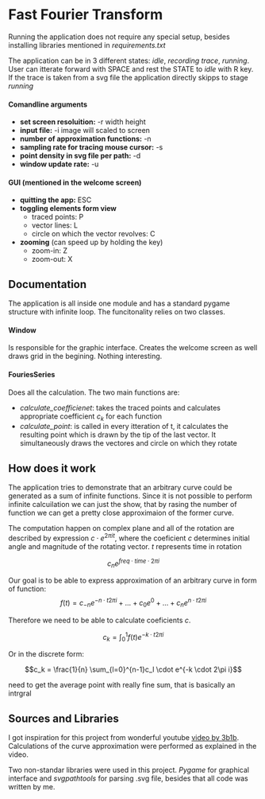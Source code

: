 # Fast Fourier Transform

Running the application does not require any special setup, besides installing libraries mentioned in *requirements.txt*

The application can be in 3 different states: *idle*, *recording trace*, *running*. User can itterate forward with SPACE and rest the STATE to *idle* with R key. If the trace is taken from a svg file the application directly skipps to stage *running* 

#### Comandline arguments
* **set screen resoluition:** -r width height
* **input file:** -i image will scaled to screen
* **number of approximation functions:** -n
* **sampling rate for tracing mouse cursor:** -s
* **point density in svg file per path:** -d
* **window update rate:** -u

#### GUI (mentioned in the welcome screen)
* **quitting the app:** ESC
* **toggling elements form view**
  * traced points: P
  * vector lines: L
  * circle on which the vector revolves: C
* **zooming** (can speed up by holding the key)
  * zoom-in: Z
  * zoom-out: X

## Documentation
The application is all inside one module and has a standard pygame structure with infinite loop. The funcitonality relies on two classes.

#### Window
Is responsible for the graphic interface. Creates the welcome screen as well draws grid in the begining. Nothing interesting.

#### FouriesSeries
Does all the calculation. The two main functions are:
* *calculate_coefficienet*: takes the traced points and calculates appropriate coefficient $c_k$ for each function
* *calculate_point*: is called in every itteration of t, it calculates the resulting point which is drawn by the tip of the last vector. It simultaneously draws the vectores and circle on which they rotate

## How does it work
The application tries to demonstrate that an arbitrary curve could be generated as a sum of infinite functions. Since it is not possible to perform infinite calcuilation we can just the show, that by rasing the number of function we can get a pretty close approximaion of the former curve. 

The computation happen on complex plane and all of the rotation are described by expression $c \cdot e^{2\pi i t}$, where the coeficient $c$ determines initial angle and magnitude of the rotating vector. $t$ represents time in rotation

$$ c_n e^{freq \cdot time \cdot 2\pi i}$$

Our goal is to be able to express approximation of an arbitrary curve in form of function:
$$ f(t) = c_{-n} e^{-n \cdot t2\pi i} + ... + c_{0} e^{0} + ... + c_{n} e^{n \cdot t2\pi i}$$

Therefore we need to be able to calculate coeficients $c$.

$$c_k = \int_0^1{f(t)e^{-k \cdot t2\pi i}}$$

Or in the discrete form:

$$c_k = \frac{1}{n} \sum_{l=0}^{n-1}c_l \cdot e^{-k \cdot 2\pi i}$$


need to get the average point with really fine sum, that is basically an intrgral

## Sources and Libraries
I got inspiration for this project from wonderful youtube [video by 3b1b](https://www.youtube.com/watch?v=r6sGWTCMz2k&t=1298s). Calculations of the curve approximation were performed as explained in the video. 

Two non-standar libraries were used in this project. *Pygame* for graphical interface and *svgpathtools* for parsing .svg file, besides that all code was written by me.
